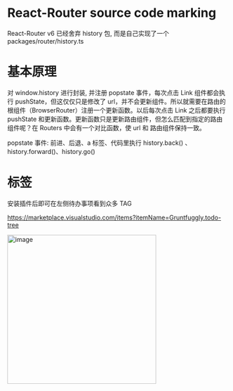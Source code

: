 # React-Router source code marking


React-Router v6 已经舍弃 history 包, 而是自己实现了一个 packages/router/history.ts

# 基本原理

对 window.history 进行封装, 并注册 popstate 事件，每次点击 Link 组件都会执行 pushState，但这仅仅只是修改了 url，并不会更新组件。所以就需要在路由的根组件（BrowserRouter）注册一个更新函数。以后每次点击 Link 之后都要执行 pushState 和更新函数。更新函数只是更新路由组件，但怎么匹配到指定的路由组件呢？在 Routers 中会有一个对比函数，使 url 和 路由组件保持一致。

popstate 事件: 前进、后退、a 标签、代码里执行 history.back() 、history.forward()、history.go()


# 标签

安装插件后即可在左侧待办事项看到众多 TAG

https://marketplace.visualstudio.com/items?itemName=Gruntfuggly.todo-tree

<img width="339" alt="image" src="https://user-images.githubusercontent.com/67792799/224051267-74ef875a-5343-47f4-8b0d-546f627b1f86.png">

